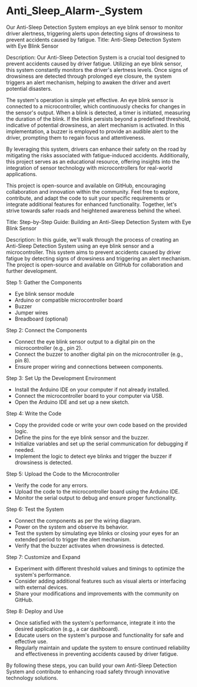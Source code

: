 # Anti_Sleep_Alarm-_System
Our Anti-Sleep Detection System employs an eye blink sensor to monitor driver alertness, triggering alerts upon detecting signs of drowsiness to prevent accidents caused by fatigue.
Title: Anti-Sleep Detection System with Eye Blink Sensor

Description:
Our Anti-Sleep Detection System is a crucial tool designed to prevent accidents caused by driver fatigue. Utilizing an eye blink sensor, this system constantly monitors the driver's alertness levels. Once signs of drowsiness are detected through prolonged eye closure, the system triggers an alert mechanism, helping to awaken the driver and avert potential disasters.

The system's operation is simple yet effective. An eye blink sensor is connected to a microcontroller, which continuously checks for changes in the sensor's output. When a blink is detected, a timer is initiated, measuring the duration of the blink. If the blink persists beyond a predefined threshold, indicative of potential drowsiness, an alert mechanism is activated. In this implementation, a buzzer is employed to provide an audible alert to the driver, prompting them to regain focus and attentiveness.

By leveraging this system, drivers can enhance their safety on the road by mitigating the risks associated with fatigue-induced accidents. Additionally, this project serves as an educational resource, offering insights into the integration of sensor technology with microcontrollers for real-world applications.

This project is open-source and available on GitHub, encouraging collaboration and innovation within the community. Feel free to explore, contribute, and adapt the code to suit your specific requirements or integrate additional features for enhanced functionality. Together, let's strive towards safer roads and heightened awareness behind the wheel.

Title: Step-by-Step Guide: Building an Anti-Sleep Detection System with Eye Blink Sensor

Description:
In this guide, we'll walk through the process of creating an Anti-Sleep Detection System using an eye blink sensor and a microcontroller. This system aims to prevent accidents caused by driver fatigue by detecting signs of drowsiness and triggering an alert mechanism. The project is open-source and available on GitHub for collaboration and further development.

Step 1: Gather the Components
- Eye blink sensor module
- Arduino or compatible microcontroller board
- Buzzer
- Jumper wires
- Breadboard (optional)

Step 2: Connect the Components
- Connect the eye blink sensor output to a digital pin on the microcontroller (e.g., pin 2).
- Connect the buzzer to another digital pin on the microcontroller (e.g., pin 8).
- Ensure proper wiring and connections between components.

Step 3: Set Up the Development Environment
- Install the Arduino IDE on your computer if not already installed.
- Connect the microcontroller board to your computer via USB.
- Open the Arduino IDE and set up a new sketch.

Step 4: Write the Code
- Copy the provided code or write your own code based on the provided logic.
- Define the pins for the eye blink sensor and the buzzer.
- Initialize variables and set up the serial communication for debugging if needed.
- Implement the logic to detect eye blinks and trigger the buzzer if drowsiness is detected.

Step 5: Upload the Code to the Microcontroller
- Verify the code for any errors.
- Upload the code to the microcontroller board using the Arduino IDE.
- Monitor the serial output to debug and ensure proper functionality.

Step 6: Test the System
- Connect the components as per the wiring diagram.
- Power on the system and observe its behavior.
- Test the system by simulating eye blinks or closing your eyes for an extended period to trigger the alert mechanism.
- Verify that the buzzer activates when drowsiness is detected.

Step 7: Customize and Expand
- Experiment with different threshold values and timings to optimize the system's performance.
- Consider adding additional features such as visual alerts or interfacing with external devices.
- Share your modifications and improvements with the community on GitHub.

Step 8: Deploy and Use
- Once satisfied with the system's performance, integrate it into the desired application (e.g., a car dashboard).
- Educate users on the system's purpose and functionality for safe and effective use.
- Regularly maintain and update the system to ensure continued reliability and effectiveness in preventing accidents caused by driver fatigue.

By following these steps, you can build your own Anti-Sleep Detection System and contribute to enhancing road safety through innovative technology solutions.
